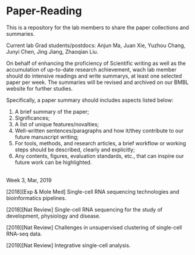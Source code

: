 # Paper-Reading
This is a repository for the lab members to share the paper collections and summaries.

Current lab Grad students/postdocs: Anjun Ma, Juan Xie, Yuzhou Chang, Junyi Chen, Jing Jiang, Zhaoqian Liu.

On behalf of enhancing the proficiency of Scientific writing as well as the accumulation of up-to-date research achievement, wach lab member should do intensive readings and write summarys, at least one selected paper per week. The summaries will be revised and archived on our BMBL website for further studies.

Specifically, a paper summary should includes aspects listed below:

1. A brief summary of the paper;
2. Significances;
3. A list of unique features/novalties;
4. Well-written sentences/paragraphs and how it/they contribute to our future manuscript writing;
5. For tools, methods, and research articles, a brief workflow or working steps should be described, clearly and explicitly;
6. Any contents, figures, evaluation standards, etc., that can inspire our future work can be highlighted.

<br>Week 3, Mar, 2019</br>

[2018][Exp & Mole Med] Single-cell RNA sequencing technologies and bioinformatics pipelines.

[2018][Nat Review] Single-cell RNA sequencing for the study of development, physiology and disease.

[2019][Nat Review] Challenges in unsupervised clustering of single-cell RNA-seq data.

[2019][Nat Review] Integrative single-cell analysis.
